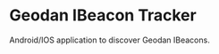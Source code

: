 Geodan IBeacon Tracker
===========================

Android/IOS application to discover Geodan IBeacons.
